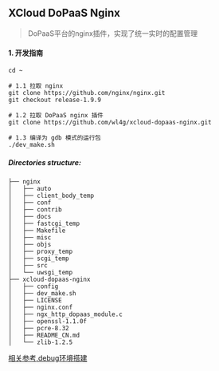 ## XCloud DoPaaS Nginx
> DoPaaS平台的nginx插件，实现了统一实时的配置管理


#### 1. 开发指南
```
cd ~

# 1.1 拉取 nginx
git clone https://github.com/nginx/nginx.git
git checkout release-1.9.9

# 1.2 拉取 DoPaaS nginx 插件
git clone https://github.com/wl4g/xcloud-dopaas-nginx.git

# 1.3 编译为 gdb 模式的运行包
./dev_make.sh
```

##### Directories structure: 
```
├── nginx
│   ├── auto
│   ├── client_body_temp
│   ├── conf
│   ├── contrib
│   ├── docs
│   ├── fastcgi_temp
│   ├── Makefile
│   ├── misc
│   ├── objs
│   ├── proxy_temp
│   ├── scgi_temp
│   ├── src
│   └── uwsgi_temp
├── xcloud-dopaas-nginx
│   ├── config
│   ├── dev_make.sh
│   ├── LICENSE
│   ├── nginx.conf
│   ├── ngx_http_dopaas_module.c
│   ├── openssl-1.1.0f
│   ├── pcre-8.32
│   ├── README_CN.md
│   └── zlib-1.2.5
```


[相关参考,debug环境搭建](https://bygeek.cn/2018/04/18/set-up-debugging-envirronment-about-nginx/)
